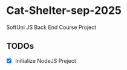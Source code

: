 # Cat-Shelter-sep-2025
SoftUni JS Back End Course Project

## TODOs

 - [x] Initialize NodeJS Preject 